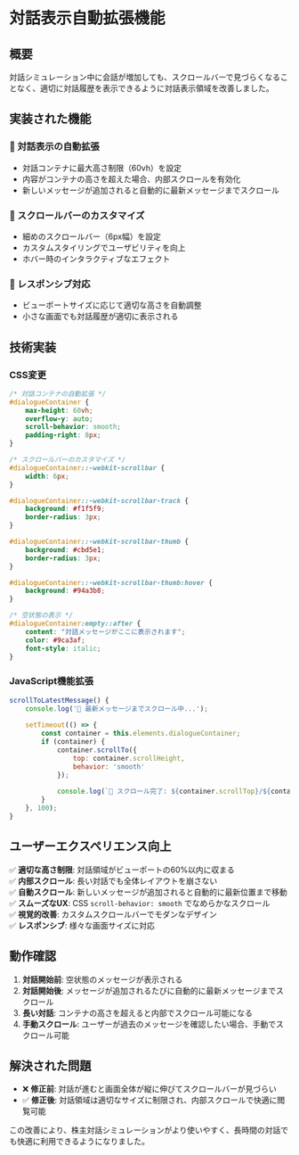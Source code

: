 # 対話表示自動拡張機能

## 概要

対話シミュレーション中に会話が増加しても、スクロールバーで見づらくなることなく、適切に対話履歴を表示できるように対話表示領域を改善しました。

## 実装された機能

### 🎯 対話表示の自動拡張
- 対話コンテナに最大高さ制限（60vh）を設定
- 内容がコンテナの高さを超えた場合、内部スクロールを有効化
- 新しいメッセージが追加されると自動的に最新メッセージまでスクロール

### 🎨 スクロールバーのカスタマイズ
- 細めのスクロールバー（6px幅）を設定
- カスタムスタイリングでユーザビリティを向上
- ホバー時のインタラクティブなエフェクト

### 📱 レスポンシブ対応
- ビューポートサイズに応じて適切な高さを自動調整
- 小さな画面でも対話履歴が適切に表示される

## 技術実装

### CSS変更

```css
/* 対話コンテナの自動拡張 */
#dialogueContainer {
    max-height: 60vh;
    overflow-y: auto;
    scroll-behavior: smooth;
    padding-right: 8px;
}

/* スクロールバーのカスタマイズ */
#dialogueContainer::-webkit-scrollbar {
    width: 6px;
}

#dialogueContainer::-webkit-scrollbar-track {
    background: #f1f5f9;
    border-radius: 3px;
}

#dialogueContainer::-webkit-scrollbar-thumb {
    background: #cbd5e1;
    border-radius: 3px;
}

#dialogueContainer::-webkit-scrollbar-thumb:hover {
    background: #94a3b8;
}

/* 空状態の表示 */
#dialogueContainer:empty::after {
    content: "対話メッセージがここに表示されます";
    color: #9ca3af;
    font-style: italic;
}
```

### JavaScript機能拡張

```javascript
scrollToLatestMessage() {
    console.log('📜 最新メッセージまでスクロール中...');
    
    setTimeout(() => {
        const container = this.elements.dialogueContainer;
        if (container) {
            container.scrollTo({
                top: container.scrollHeight,
                behavior: 'smooth'
            });
            
            console.log(`📜 スクロール完了: ${container.scrollTop}/${container.scrollHeight}`);
        }
    }, 100);
}
```

## ユーザーエクスペリエンス向上

✅ **適切な高さ制限**: 対話領域がビューポートの60%以内に収まる  
✅ **内部スクロール**: 長い対話でも全体レイアウトを崩さない  
✅ **自動スクロール**: 新しいメッセージが追加されると自動的に最新位置まで移動  
✅ **スムーズなUX**: CSS `scroll-behavior: smooth` でなめらかなスクロール  
✅ **視覚的改善**: カスタムスクロールバーでモダンなデザイン  
✅ **レスポンシブ**: 様々な画面サイズに対応

## 動作確認

1. **対話開始前**: 空状態のメッセージが表示される
2. **対話開始後**: メッセージが追加されるたびに自動的に最新メッセージまでスクロール
3. **長い対話**: コンテナの高さを超えると内部でスクロール可能になる
4. **手動スクロール**: ユーザーが過去のメッセージを確認したい場合、手動でスクロール可能

## 解決された問題

- ❌ **修正前**: 対話が進むと画面全体が縦に伸びてスクロールバーが見づらい
- ✅ **修正後**: 対話領域は適切なサイズに制限され、内部スクロールで快適に閲覧可能

この改善により、株主対話シミュレーションがより使いやすく、長時間の対話でも快適に利用できるようになりました。